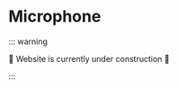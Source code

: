 # Microphone

::: warning

:construction: Website is currently under construction :construction:

:::